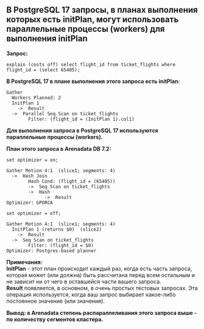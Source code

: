 ## В PostgreSQL 17 запросы, в планах выполнения которых есть initPlan, могут использовать параллельные процессы (workers) для выполнения initPlan ##
   
**Запрос:**
```
explain (costs off) select flight_id from ticket_flights where flight_id = (select 65405);
```

**В PostgreSQL 17 в плане выполнения этого запроса есть initPlan:**
```
Gather
  Workers Planned: 2
  InitPlan 1
    ->  Result
  ->  Parallel Seq Scan on ticket_flights
        Filter: (flight_id = (InitPlan 1).col1)
```
**Для выполнения запроса в PostgreSQL 17 используются параллельные процессы (workers).**
   
**План этого запроса в Arenadata DB 7.2:**
```
set optimizer = on;
```
```
Gather Motion 4:1  (slice1; segments: 4)
  ->  Hash Join
        Hash Cond: (flight_id = (65405))
        ->  Seq Scan on ticket_flights
        ->  Hash
              ->  Result
Optimizer: GPORCA
```
```
set optimizer = off;
```
```
Gather Motion 4:1  (slice1; segments: 4)
  InitPlan 1 (returns $0)  (slice2)
    ->  Result
  ->  Seq Scan on ticket_flights
        Filter: (flight_id = $0)
Optimizer: Postgres-based planner
```
**Примечания:**   
**InitPlan** - этот план происходит каждый раз, когда есть часть запроса, которая может (или должна) быть рассчитана перед всем остальным и не зависит ни от чего в оставшейся части вашего запроса.   
**Result** появляется, в основном, в очень простых тестовых запросах. Эта операция используется, когда ваш запрос выбирает какое-либо постоянное значение (или значения).   
   
**Вывод: в Arenadata степень распараллеливания этого запроса выше - по количеству сегментов кластера.**


